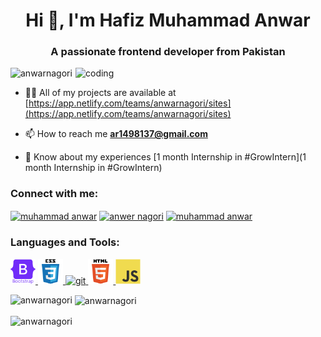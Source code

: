 <h1 align="center">Hi 👋, I'm Hafiz Muhammad Anwar</h1>
<h3 align="center">A passionate frontend developer from Pakistan</h3>

<img align="right" alt="coding" width="400" src="https://camo.githubusercontent.com/2366b34bb903c09617990fb5fff4622f3e941349e846ddb7e73df872a9d21233/68747470733a2f2f63646e2e6472696262626c652e636f6d2f75736572732f3733303730332f73637265656e73686f74732f363538313234332f6176656e746f2e676966">

<p align="left"> <img src="https://komarev.com/ghpvc/?username=anwarnagori&label=Profile%20views&color=0e75b6&style=flat" alt="anwarnagori" /> </p>

- 👨‍💻 All of my projects are available at [https://app.netlify.com/teams/anwarnagori/sites](https://app.netlify.com/teams/anwarnagori/sites)

- 📫 How to reach me **ar1498137@gmail.com**

- 📄 Know about my experiences [1 month Internship in #GrowIntern](1 month Internship in #GrowIntern)

<h3 align="left">Connect with me:</h3>
<p align="left">
<a href="https://linkedin.com/in/muhammad anwar" target="blank"><img align="center" src="https://raw.githubusercontent.com/rahuldkjain/github-profile-readme-generator/master/src/images/icons/Social/linked-in-alt.svg" alt="muhammad anwar" height="30" width="40" /></a>
<a href="https://www.facebook.com/profile.php?id=100078362168187" target="blank"><img align="center" src="https://raw.githubusercontent.com/rahuldkjain/github-profile-readme-generator/master/src/images/icons/Social/facebook.svg" alt="anwer nagori" height="30" width="40" /></a>
<a href="https://www.instagram.com/i_anwerrehman/" target="blank"><img align="center" src="https://raw.githubusercontent.com/rahuldkjain/github-profile-readme-generator/master/src/images/icons/Social/instagram.svg" alt="muhammad anwar" height="30" width="40" /></a>
</p>

<h3 align="left">Languages and Tools:</h3>
<p align="left"> <a href="https://getbootstrap.com" target="_blank" rel="noreferrer"> <img src="https://raw.githubusercontent.com/devicons/devicon/master/icons/bootstrap/bootstrap-plain-wordmark.svg" alt="bootstrap" width="40" height="40"/> </a> <a href="https://www.w3schools.com/css/" target="_blank" rel="noreferrer"> <img src="https://raw.githubusercontent.com/devicons/devicon/master/icons/css3/css3-original-wordmark.svg" alt="css3" width="40" height="40"/> </a> <a href="https://git-scm.com/" target="_blank" rel="noreferrer"> <img src="https://www.vectorlogo.zone/logos/git-scm/git-scm-icon.svg" alt="git" width="40" height="40"/> </a> <a href="https://www.w3.org/html/" target="_blank" rel="noreferrer"> <img src="https://raw.githubusercontent.com/devicons/devicon/master/icons/html5/html5-original-wordmark.svg" alt="html5" width="40" height="40"/> </a> <a href="https://developer.mozilla.org/en-US/docs/Web/JavaScript" target="_blank" rel="noreferrer"> <img src="https://raw.githubusercontent.com/devicons/devicon/master/icons/javascript/javascript-original.svg" alt="javascript" width="40" height="40"/> </a> </p>

<p><img align="left" src="https://github-readme-stats.vercel.app/api/top-langs?username=anwarnagori&show_icons=true&locale=en&layout=compact" alt="anwarnagori" /></p>

<p>&nbsp;<img align="center" src="https://github-readme-stats.vercel.app/api?username=anwarnagori&show_icons=true&locale=en" alt="anwarnagori" /></p>

<p><img align="center" src="https://github-readme-streak-stats.herokuapp.com/?user=anwarnagori&" alt="anwarnagori" /></p>

<!--
**anwarnagori/anwarnagori** is a ✨ _special_ ✨ repository because its `README.md` (this file) appears on your GitHub profile.

Here are some ideas to get you started:

- 🔭 I’m currently working on ...
- 🌱 I’m currently learning ...
- 👯 I’m looking to collaborate on ...
- 🤔 I’m looking for help with ...
- 💬 Ask me about ...
- 📫 How to reach me: ...
- 😄 Pronouns: ...
- ⚡ Fun fact: ...
-->
